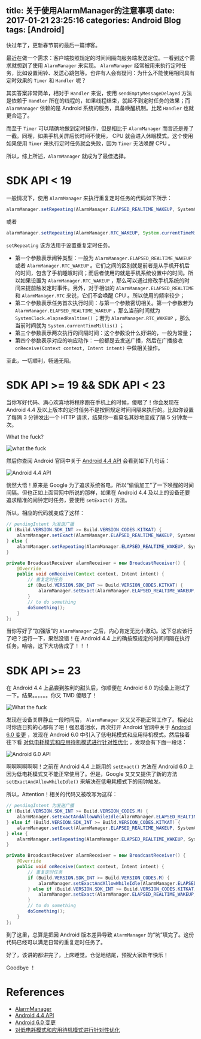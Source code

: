 title: 关于使用AlarmManager的注意事项
date: 2017-01-21 23:25:16
categories: Android Blog
tags: [Android]
---
快过年了，更新春节前的最后一篇博客。

最近在做一个需求：客户端按照规定的时间间隔向服务端发送定位。一看到这个需求就想到了使用 `AlarmManager` 来实现。 `AlarmManager` 经常被用来执行定时任务，比如设置闹铃、发送心跳包等。也许有人会有疑问：为什么不能使用相同具有定时效果的 `Timer` 和 `Handler` 呢？

其实答案非常简单，相对于 `Handler` 来说，使用 `sendEmptyMessageDelayed` 方法是依赖于 `Handler` 所在的线程的，如果线程结束，就起不到定时任务的效果；而 `AlarmManager` 依赖的是 Android 系统的服务，具备唤醒机制。比起 `Handler` 也就更合适了。

而至于 `Timer` 可以精确地做到定时操作，但是相比于 `AlarmManager` 而言还是差了一截。同理，如果手机关屏后长时间不使用， CPU 就会进入休眠模式。这个使用如果使用 `Timer` 来执行定时任务就会失败，因为 `Timer` 无法唤醒 CPU 。

所以，综上所述，`AlarmManager` 就成为了最佳选择。

SDK API < 19
============
一般情况下，使用 `AlarmManager` 来执行重复定时任务的代码如下所示：

``` java
alarmManager.setRepeating(AlarmManager.ELAPSED_REALTIME_WAKEUP, SystemClock.elapsedRealtime(), TIME_INTERVAL, pendingIntent);
```

或者

``` java
alarmManager.setRepeating(AlarmManager.RTC_WAKEUP, System.currentTimeMillis(), TIME_INTERVAL, pendingIntent);
```

`setRepeating` 该方法用于设置重复定时任务。

* 第一个参数表示闹钟类型：一般为 `AlarmManager.ELAPSED_REALTIME_WAKEUP` 或者 `AlarmManager.RTC_WAKEUP` 。它们之间的区别就是前者是从手机开机后的时间，包含了手机睡眠时间；而后者使用的就是手机系统设置中的时间。所以如果设置为 `AlarmManager.RTC_WAKEUP` ，那么可以通过修改手机系统的时间来提前触发定时事件。另外，对于相似的 `AlarmManager.ELAPSED_REALTIME` 和 `AlarmManager.RTC` 来说，它们不会唤醒 CPU 。所以使用的频率较少；
* 第二个参数表示任务首次执行时间：与第一个参数密切相关。第一个参数若为 `AlarmManager.ELAPSED_REALTIME_WAKEUP` ，那么当前时间就为 `SystemClock.elapsedRealtime()` ；若为 `AlarmManager.RTC_WAKEUP` ，那么当前时间就为 `System.currentTimeMillis()` ；
* 第三个参数表示两次执行的间隔时间：这个参数没什么好讲的，一般为常量；
* 第四个参数表示对应的响应动作：一般都是去发送广播，然后在广播接收 `onReceive(Context context, Intent intent)` 中做相关操作。

至此，一切顺利，畅通无阻。

SDK API >= 19 && SDK API < 23
============================
当你写好代码、满心欢喜地将程序跑在手机上的时候，傻眼了！你会发现在 Android 4.4 及以上版本的定时任务不是按照规定时间间隔来执行的。比如你设置了每隔 3 分钟发出一个 HTTP 请求，结果你一看莫名其妙地变成了隔 5 分钟发一次。

What the fuck?

![what the fuck](http://ofyt9w4c2.bkt.clouddn.com/20170122/20170122224816.png)

然后你查阅 Android 官网中关于 [Android 4.4 API](https://developer.android.google.cn/about/versions/android-4.4.html) 会看到如下几句话：

![Android 4.4 API](http://ofyt9w4c2.bkt.clouddn.com/20170122/20170122225322.png)

恍然大悟！原来是 Google 为了追求系统省电，所以“偷偷加工”了一下唤醒的时间间隔。但也正如上面官网中所说的那样，如果在 Android 4.4 及以上的设备还要追求精准的闹钟定时任务，要使用 `setExact()` 方法。

所以，相应的代码就变成了这样：

``` java
// pendingIntent 为发送广播
if (Build.VERSION.SDK_INT >= Build.VERSION_CODES.KITKAT) {
    alarmManager.setExact(AlarmManager.ELAPSED_REALTIME_WAKEUP, SystemClock.elapsedRealtime(), pendingIntent);
} else {
    alarmManager.setRepeating(AlarmManager.ELAPSED_REALTIME_WAKEUP, SystemClock.elapsedRealtime(), TIME_INTERVAL, pendingIntent);
}

private BroadcastReceiver alarmReceiver = new BroadcastReceiver() {
    @Override
    public void onReceive(Context context, Intent intent) {
        // 重复定时任务
        if (Build.VERSION.SDK_INT >= Build.VERSION_CODES.KITKAT) {
            alarmManager.setExact(AlarmManager.ELAPSED_REALTIME_WAKEUP, SystemClock.elapsedRealtime() + TIME_INTERVAL, pendingIntent);
        }
        // to do something
        doSomething();
    }
};
```

当你写好了“加强版”的 `AlarmManager` 之后，内心肯定无比小激动。这下总应该行了吧？运行一下，果然没错！在 Android 4.4 上的确按照规定的时间间隔在执行任务。哈哈，这下大功告成了！！！

SDK API >= 23
=============
在 Android 4.4 上品尝到胜利的甜头后，你顺便在 Android 6.0 的设备上测试了一下。结果。。。。。。你又 TMD 傻眼了！

![What the fuck](http://ofyt9w4c2.bkt.clouddn.com/20170122/20170122232341.png)

发现在设备关屏静止一段时间后， `AlarmManager` 又又又不能正常工作了。相必此时你连日狗的心都有了吧！强忍着泪水，再次打开 Android 官网中关于 [Android 6.0 变更](https://developer.android.google.cn/about/versions/marshmallow/android-6.0-changes.html) ，发现在 Android 6.0 中引入了低电耗模式和应用待机模式。然后接着往下看 [对低电耗模式和应用待机模式进行针对性优化](https://developer.android.google.cn/training/monitoring-device-state/doze-standby.html) ，发现会有下面一段话：

![Android 6.0 API](http://ofyt9w4c2.bkt.clouddn.com/20170122/20170122234141.png)

啊啊啊啊啊啊！之前在 Android 4.4 上能用的 `setExact()` 方法在 Android 6.0 上因为低电耗模式又不能正常使用了。但是，Google 又又又提供了新的方法 `setExactAndAllowWhileIdle()` 来解决在低电耗模式下的闹钟触发。

所以，Attention！相关的代码又被改写为这样：

``` java
// pendingIntent 为发送广播
if (Build.VERSION.SDK_INT >= Build.VERSION_CODES.M) {
    alarmManager.setExactAndAllowWhileIdle(AlarmManager.ELAPSED_REALTIME_WAKEUP, SystemClock.elapsedRealtime(), pendingIntent);
} else if (Build.VERSION.SDK_INT >= Build.VERSION_CODES.KITKAT) {
    alarmManager.setExact(AlarmManager.ELAPSED_REALTIME_WAKEUP, SystemClock.elapsedRealtime(), pendingIntent);
} else {
    alarmManager.setRepeating(AlarmManager.ELAPSED_REALTIME_WAKEUP, SystemClock.elapsedRealtime(), TIME_INTERVAL, pendingIntent);
}

private BroadcastReceiver alarmReceiver = new BroadcastReceiver() {
    @Override
    public void onReceive(Context context, Intent intent) {
        // 重复定时任务
        if (Build.VERSION.SDK_INT >= Build.VERSION_CODES.M) {
            alarmManager.setExactAndAllowWhileIdle(AlarmManager.ELAPSED_REALTIME_WAKEUP, SystemClock.elapsedRealtime() + TIME_INTERVAL, pendingIntent);
        } else if (Build.VERSION.SDK_INT >= Build.VERSION_CODES.KITKAT) {
            alarmManager.setExact(AlarmManager.ELAPSED_REALTIME_WAKEUP, SystemClock.elapsedRealtime() + TIME_INTERVAL, pendingIntent);
        }
        // to do something
        doSomething();
    }
};
```

到了这里，总算是把因 Android 版本差异导致 `AlarmManager` 的“坑”填完了。这份代码已经可以满足日常的重复定时任务了。

好了，该讲的都讲完了，上床睡觉。仓促地结尾，预祝大家新年快乐！

Goodbye ！

References
==========
* [AlarmManager](https://developer.android.google.cn/reference/android/app/AlarmManager.html)
* [Android 4.4 API](https://developer.android.google.cn/about/versions/android-4.4.html)
* [Android 6.0 变更](https://developer.android.google.cn/about/versions/marshmallow/android-6.0-changes.html)
* [对低电耗模式和应用待机模式进行针对性优化](https://developer.android.google.cn/training/monitoring-device-state/doze-standby.html)